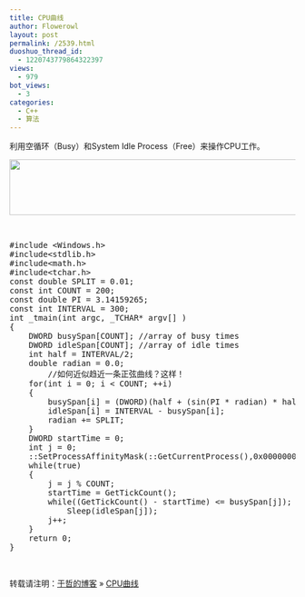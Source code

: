 ```yaml
---
title: CPU曲线
author: Flowerowl
layout: post
permalink: /2539.html
duoshuo_thread_id:
  - 1220743779864322397
views:
  - 979
bot_views:
  - 3
categories:
  - C++
  - 算法
---
```

利用空循环（Busy）和System Idle Process（Free）来操作CPU工作。

[<img class="alignnone size-full wp-image-2540" title="cpu5" src="http://lazynight.me/wp-content/uploads/2012/10/cpu5.jpg" alt="" width="523" height="98" />][1]

&nbsp;

<pre class="lang:default decode:true">#include &lt;Windows.h&gt;  
#include&lt;stdlib.h&gt;  
#include&lt;math.h&gt;  
#include&lt;tchar.h&gt;  
const double SPLIT = 0.01;  
const int COUNT = 200;  
const double PI = 3.14159265;  
const int INTERVAL = 300;  
int _tmain(int argc, _TCHAR* argv[] )  
{  
    DWORD busySpan[COUNT]; //array of busy times  
    DWORD idleSpan[COUNT]; //array of idle times  
    int half = INTERVAL/2;  
    double radian = 0.0;  
        //如何近似趋近一条正弦曲线？这样！  
    for(int i = 0; i &lt; COUNT; ++i)  
    {  
        busySpan[i] = (DWORD)(half + (sin(PI * radian) * half));  
        idleSpan[i] = INTERVAL - busySpan[i];  
        radian += SPLIT;  
    }  
    DWORD startTime = 0;  
    int j = 0;  
    ::SetProcessAffinityMask(::GetCurrentProcess(),0x00000002);   
    while(true)  
    {  
        j = j % COUNT;  
        startTime = GetTickCount();  
        while((GetTickCount() - startTime) &lt;= busySpan[j]);  
            Sleep(idleSpan[j]);  
        j++;  
    }  
    return 0;  
}</pre>

&nbsp;

转载请注明：[于哲的博客][2] &raquo; [CPU曲线][3]

 [1]: http://lazynight.me/wp-content/uploads/2012/10/cpu5.jpg
 [2]: http://lazynight.me
 [3]: http://lazynight.me/2539.html